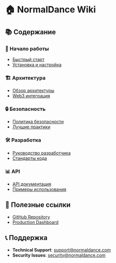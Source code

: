 # 🏠 NormalDance Wiki

## 📚 Содержание

### 🚀 Начало работы
- [Быстрый старт](./Quick-Start.md)
- [Установка и настройка](./Installation.md)

### 🏗️ Архитектура
- [Обзор архитектуры](./Architecture-Overview.md)
- [Web3 интеграция](./Web3-Integration.md)

### 🔒 Безопасность
- [Политика безопасности](./Security-Policy.md)
- [Лучшие практики](./Security-Best-Practices.md)

### 🛠️ Разработка
- [Руководство разработчика](./Developer-Guide.md)
- [Стандарты кода](./Code-Standards.md)

### 📊 API
- [API документация](./API-Documentation.md)
- [Примеры использования](./API-Examples.md)

## 🔗 Полезные ссылки
- [GitHub Repository](https://github.com/AENDYSTUDIO/normaldance-production-ready)
- [Production Dashboard](https://dashboard.normaldance.com)

## 📞 Поддержка
- **Technical Support**: support@normaldance.com
- **Security Issues**: security@normaldance.com